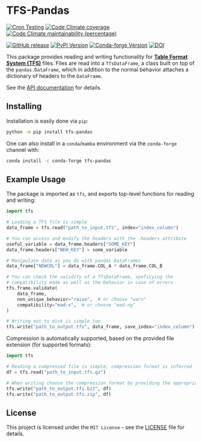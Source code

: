 # TFS-Pandas

[![Cron Testing](https://github.com/pylhc/tfs/workflows/Cron%20Testing/badge.svg)](https://github.com/pylhc/tfs/actions?query=workflow%3A%22Cron+Testing%22)
[![Code Climate coverage](https://img.shields.io/codeclimate/coverage/pylhc/tfs.svg?style=popout)](https://codeclimate.com/github/pylhc/tfs)
[![Code Climate maintainability (percentage)](https://img.shields.io/codeclimate/maintainability-percentage/pylhc/tfs.svg?style=popout)](https://codeclimate.com/github/pylhc/tfs)
<!-- [![GitHub last commit](https://img.shields.io/github/last-commit/pylhc/tfs.svg?style=popout)](https://github.com/pylhc/tfs/) -->
[![GitHub release](https://img.shields.io/github/v/release/pylhc/tfs?logo=github)](https://github.com/pylhc/tfs/)
[![PyPI Version](https://img.shields.io/pypi/v/tfs-pandas?label=PyPI&logo=pypi)](https://pypi.org/project/tfs-pandas/)
[![Conda-forge Version](https://img.shields.io/conda/vn/conda-forge/tfs-pandas?color=orange&logo=anaconda)](https://anaconda.org/conda-forge/tfs-pandas)
[![DOI](https://zenodo.org/badge/DOI/10.5281/zenodo.5070986.svg)](https://doi.org/10.5281/zenodo.5070986)

This package provides reading and writing functionality for [**Table Format System (TFS)**](https://pylhc.github.io/tfs/tfsformat.html) files.
Files are read into a `TfsDataFrame`, a class built on top of the `pandas.DataFrame`, which in addition to the normal behavior attaches a dictionary of headers to the `DataFrame`.

See the [API documentation](https://pylhc.github.io/tfs/) for details.

## Installing

Installation is easily done via `pip`:

```bash
python -m pip install tfs-pandas
```

One can also install in a `conda`/`mamba` environment via the `conda-forge` channel with:

```bash
conda install -c conda-forge tfs-pandas
```

## Example Usage

The package is imported as `tfs`, and exports top-level functions for reading and writing:

```python
import tfs

# Loading a TFS file is simple
data_frame = tfs.read("path_to_input.tfs", index="index_column")

# You can access and modify the headers with the .headers attribute
useful_variable = data_frame.headers["SOME_KEY"]
data_frame.headers["NEW_KEY"] = some_variable

# Manipulate data as you do with pandas DataFrames
data_frame["NEWCOL"] = data_frame.COL_A * data_frame.COL_B

# You can check the validity of a TfsDataFrame, speficying the
# compatibility mode as well as the behavior in case of errors
tfs.frame.validate(
    data_frame,
    non_unique_behavior="raise",  # or choose "warn"
    compatibility="mad-x",  # or choose "mad-ng"
)

# Writing out to disk is simple too
tfs.write("path_to_output.tfs", data_frame, save_index="index_column")
```

Compression is automatically supported, based on the provided file extension (for supported formats):

```python
import tfs

# Reading a compressed file is simple, compression format is inferred
df = tfs.read("path_to_input.tfs.gz")

# When writing choose the compression format by providing the appropriate file extension
tfs.write("path_to_output.tfs.bz2", df)
tfs.write("path_to_output.tfs.zip", df)
```

## License

This project is licensed under the `MIT License` - see the [LICENSE](LICENSE) file for details.
